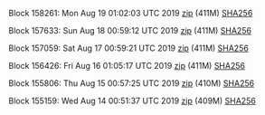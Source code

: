 Block 158261: Mon Aug 19 01:02:03 UTC 2019 [zip](https://dash-bootstrap.ams3.digitaloceanspaces.com/testnet/2019-08-19/bootstrap.dat.zip) (411M) [SHA256](https://dash-bootstrap.ams3.digitaloceanspaces.com/testnet/2019-08-19/sha256.txt)

Block 157633: Sun Aug 18 00:59:12 UTC 2019 [zip](https://dash-bootstrap.ams3.digitaloceanspaces.com/testnet/2019-08-18/bootstrap.dat.zip) (411M) [SHA256](https://dash-bootstrap.ams3.digitaloceanspaces.com/testnet/2019-08-18/sha256.txt)

Block 157059: Sat Aug 17 00:59:21 UTC 2019 [zip](https://dash-bootstrap.ams3.digitaloceanspaces.com/testnet/2019-08-17/bootstrap.dat.zip) (411M) [SHA256](https://dash-bootstrap.ams3.digitaloceanspaces.com/testnet/2019-08-17/sha256.txt)

Block 156426: Fri Aug 16 01:05:17 UTC 2019 [zip](https://dash-bootstrap.ams3.digitaloceanspaces.com/testnet/2019-08-16/bootstrap.dat.zip) (411M) [SHA256](https://dash-bootstrap.ams3.digitaloceanspaces.com/testnet/2019-08-16/sha256.txt)

Block 155806: Thu Aug 15 00:57:25 UTC 2019 [zip](https://dash-bootstrap.ams3.digitaloceanspaces.com/testnet/2019-08-15/bootstrap.dat.zip) (410M) [SHA256](https://dash-bootstrap.ams3.digitaloceanspaces.com/testnet/2019-08-15/sha256.txt)

Block 155159: Wed Aug 14 00:51:37 UTC 2019 [zip](https://dash-bootstrap.ams3.digitaloceanspaces.com/testnet/2019-08-14/bootstrap.dat.zip) (409M) [SHA256](https://dash-bootstrap.ams3.digitaloceanspaces.com/testnet/2019-08-14/sha256.txt)

